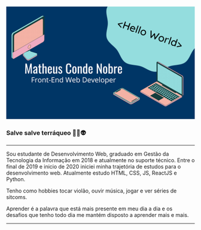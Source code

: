 ![capa git](https://github.com/NobreConde/nobreconde/blob/65699a1b8d7ddf04ac75d66e8f7c72308e358512/banner_matheus.png)

<!-- Aout me -->
### Salve salve terráqueo 🖖🏼👽

---

Sou estudante de Desenvolvimento Web, graduado em Gestão da Tecnologia da Informação em 2018 e atualmente no suporte técnico. Entre o final de 2019 e inicio de 2020 iniciei minha trajetória de estudos para o desenvolvimento web. Atualmente estudo HTML, CSS, JS, ReactJS e Python.

Tenho como hobbies tocar violão, ouvir música, jogar e ver séries de sitcoms.

Aprender é a palavra que está mais presente em meu dia a dia e os desafios que tenho todo dia me mantém disposto a aprender mais e mais.

---
